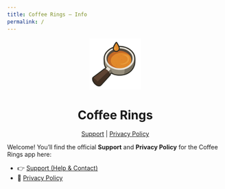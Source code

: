 ```yaml
---
title: Coffee Rings – Info
permalink: /
---
```


<p align="center">
  <img src="/assets/coffeerings.png" alt="Coffee Rings" width="120">
</p>

<h1 align="center">Coffee Rings</h1>

<p align="center">
  <a href="/support">Support</a> | <a href="/privacy">Privacy Policy</a>
</p>

Welcome! You’ll find the official **Support** and **Privacy Policy** for the Coffee Rings app here:

- 👉 <a href="/support">Support (Help & Contact)</a>  
- 🔐 <a href="/privacy">Privacy Policy</a>
